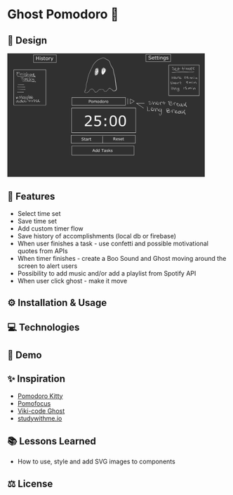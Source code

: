 # Ghost Pomodoro 👻

## 🎨 Design

<img src="./public/design.jpg" alt="sketch of the app" width="450px">

## 🎯 Features

- Select time set
- Save time set
- Add custom timer flow
- Save history of accomplishments (local db or firebase)
- When user finishes a task - use confetti and possible motivational quotes from APIs
- When timer finishes - create a Boo Sound and Ghost moving around the screen to alert users
- Possibility to add music and/or add a playlist from Spotify API
- When user click ghost - make it move

## ⚙️ Installation & Usage

## 💻 Technologies

## 👀 Demo

## ✨ Inspiration

- [Pomodoro Kitty](https://pomodorokitty.com/)
- [Pomofocus](https://pomofocus.io/)
- [Viki-code Ghost](https://codepen.io/viki-code/pen/gOqbjLN)
- [studywithme.io](https://studywithme.io/aesthetic-pomodoro-timer/)

## 📚 Lessons Learned

- How to use, style and add SVG images to components

## ⚖️ License
